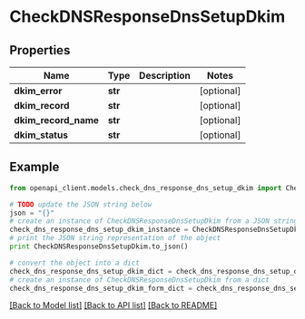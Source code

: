 # CheckDNSResponseDnsSetupDkim


## Properties
Name | Type | Description | Notes
------------ | ------------- | ------------- | -------------
**dkim_error** | **str** |  | [optional] 
**dkim_record** | **str** |  | [optional] 
**dkim_record_name** | **str** |  | [optional] 
**dkim_status** | **str** |  | [optional] 

## Example

```python
from openapi_client.models.check_dns_response_dns_setup_dkim import CheckDNSResponseDnsSetupDkim

# TODO update the JSON string below
json = "{}"
# create an instance of CheckDNSResponseDnsSetupDkim from a JSON string
check_dns_response_dns_setup_dkim_instance = CheckDNSResponseDnsSetupDkim.from_json(json)
# print the JSON string representation of the object
print CheckDNSResponseDnsSetupDkim.to_json()

# convert the object into a dict
check_dns_response_dns_setup_dkim_dict = check_dns_response_dns_setup_dkim_instance.to_dict()
# create an instance of CheckDNSResponseDnsSetupDkim from a dict
check_dns_response_dns_setup_dkim_form_dict = check_dns_response_dns_setup_dkim.from_dict(check_dns_response_dns_setup_dkim_dict)
```
[[Back to Model list]](../README.md#documentation-for-models) [[Back to API list]](../README.md#documentation-for-api-endpoints) [[Back to README]](../README.md)


